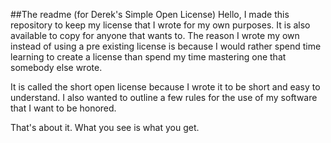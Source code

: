 ##The readme (for Derek's Simple Open License)
Hello, I made this repository to keep my license that I wrote for my own purposes.
It is also available to copy for anyone that wants to.  The reason I wrote my own instead of using a pre existing license is because I would rather spend time learning to create a license than spend my time mastering one that somebody else wrote.

It is called the short open license because I wrote it to be short and easy to understand.  I also wanted to outline a few rules for the use of my software that I want to be honored.

That's about it.  What you see is what you get.
